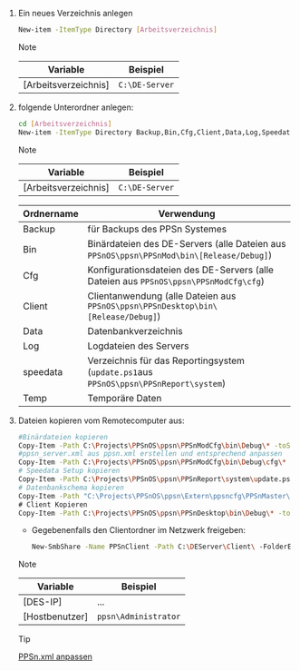 1. Ein neues Verzeichnis anlegen
   ```bash
   New-item -ItemType Directory [Arbeitsverzeichnis]
   ```
   
   > [!NOTE]
   > | Variable | Beispiel |
   > | --- | --- |
   > | [Arbeitsverzeichnis] | `C:\DE-Server` |
1. folgende Unterordner anlegen:
   ```bash
   cd [Arbeitsverzeichnis]
   New-item -ItemType Directory Backup,Bin,Cfg,Client,Data,Log,Speedata,Temp
   ```

   > [!NOTE]
   > | Variable | Beispiel |
   > | --- | --- |
   > | [Arbeitsverzeichnis] | `C:\DE-Server` |
   >
   > | Ordnername | Verwendung |
   > | --- | --- |
   > | Backup | für Backups des PPSn Systemes |
   > | Bin | Binärdateien des DE-Servers (alle Dateien aus `PPSnOS\ppsn\PPSnMod\bin\[Release/Debug]`) |
   > | Cfg | Konfigurationsdateien des DE-Servers (alle Dateien aus `PPSnOS\ppsn\PPSnModCfg\cfg`) |
   > | Client | Clientanwendung (alle Dateien aus `PPSnOS\ppsn\PPSnDesktop\bin\[Release/Debug]`) |
   > | Data | Datenbankverzeichnis |
   > | Log | Logdateien des Servers |
   > | speedata | Verzeichnis für das Reportingsystem (`update.ps1`aus `PPSnOS\ppsn\PPSnReport\system`) |
   > | Temp | Temporäre Daten |

1. Dateien kopieren
   vom Remotecomputer aus:
   ```bash
   #Binärdateien kopieren
   Copy-Item -Path C:\Projects\PPSnOS\ppsn\PPSnModCfg\bin\Debug\* -toSession (New-PSSession -ComputerName [DES-IP] -Credential [Hostbenutzer]) -Destination C:\DEServer\Bin\ -recurse -force
   #ppsn_server.xml aus ppsn.xml erstellen und entsprechend anpassen
   Copy-Item -Path C:\Projects\PPSnOS\ppsn\PPSnModCfg\bin\Debug\cfg\* -toSession (New-PSSession -ComputerName [DES-IP] -Credential [Hostbenutzer]) -Destination C:\DEServer\Cfg\ -recurse -force
   # Speedata Setup kopieren
   Copy-Item -Path C:\Projects\PPSnOS\ppsn\PPSnReport\system\update.ps1 -toSession (New-PSSession -ComputerName [DES-IP] -Credential [Hostbenutzer]) -Destination C:\DEServer\Speedata\ -recurse -force
   # Datenbankschema kopieren
   Copy-Item -Path "C:\Projects\PPSnOS\ppsn\Extern\ppsncfg\PPSnMaster\bin\Debug\PPSnMaster.publish.sql" -toSession (New-PSSession -ComputerName [DES-IP] -Credential [Hostbenutzer]) -Destination C:\DEServer\Temp\
   # Client Kopieren
   Copy-Item -Path C:\Projects\PPSnOS\ppsn\PPSnDesktop\bin\Debug\* -toSession (New-PSSession -ComputerName [DES-IP] -Credential [Hostbenutzer]) -Destination C:\DEServer\Client\ -recurse -force
   ```
   *  Gegebenenfalls den Clientordner im Netzwerk freigeben:
      ```bash
      New-SmbShare -Name PPSnClient -Path C:\DEServer\Client\ -FolderEnumerationMode Unrestricted -ReadAccess Jeder
      ```

   > [!NOTE]
   > | Variable | Beispiel |
   > | --- | --- |
   > | [DES-IP] | ... |
   > | [Hostbenutzer] | `ppsn\Administrator` |
   
   > [!TIP]
   > [PPSn.xml anpassen](<xref:ppsn.mod.installation#iv-ppsn-server-konfigurieren>)